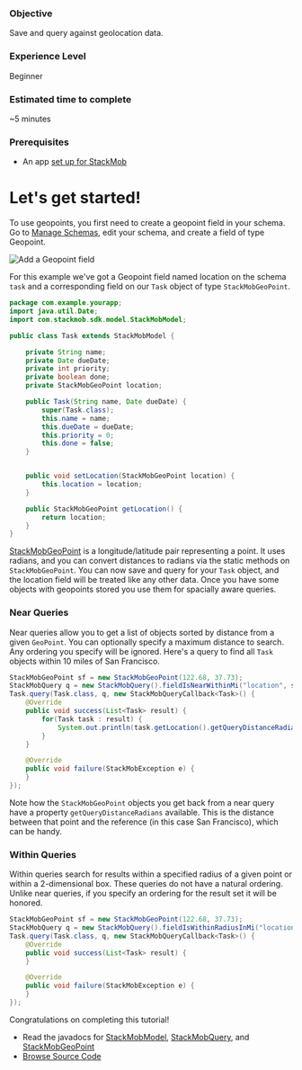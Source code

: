 <h3>Objective</h3>

Save and query against geolocation data.

<h3>Experience Level</h3>
Beginner

<h3>Estimated time to complete</h3>
~5 minutes

<h3>Prerequisites</h3>

* An app <a href="https://developer.stackmob.com/stackmob-android-sdk/configure">set up for StackMob</a>

<h1>Let's get started!</h1>

To use geopoints, you first need to create a geopoint field in your schema. Go to [Manage Schemas](), edit your schema, and create a field of type Geopoint.

![Add a Geopoint field](http://static.stackmob.com/images/android/geopoint.png)

For this example we've got a Geopoint field named location on the schema `task` and a corresponding field on our `Task` object of type `StackMobGeoPoint`.

```java
package com.example.yourapp;
import java.util.Date;
import com.stackmob.sdk.model.StackMobModel;

public class Task extends StackMobModel {

	private String name;
	private Date dueDate;
	private int priority;
	private boolean done;
	private StackMobGeoPoint location;

	public Task(String name, Date dueDate) {
		super(Task.class);
		this.name = name;
		this.dueDate = dueDate;
		this.priority = 0;
		this.done = false;
	}


	public void setLocation(StackMobGeoPoint location) {
		this.location = location;
	}

	public StackMobGeoPoint getLocation() {
		return location;
	}
}
```

[StackMobGeoPoint](http://stackmob.github.com/stackmob-java-client-sdk/javadoc/apidocs/com/stackmob/sdk/api/StackMobGeoPoint.html) is a longitude/latitude pair representing a point. It uses radians, and you can convert distances to radians via the static methods on `StackMobGeoPoint`. You can now save and query for your `Task` object, and the location field will be treated like any other data. Once you have some objects with geopoints stored you use them for spacially
aware queries. 

<h3>Near Queries</h3>

Near queries allow you to get a list of objects sorted by distance from a given `GeoPoint`. You can optionally specify a maximum distance to search. Any ordering you specify will be ignored. Here's a query to find all `Task` objects
within 10 miles of San Francisco.

```java
StackMobGeoPoint sf = new StackMobGeoPoint(122.68, 37.73);
StackMobQuery q = new StackMobQuery().fieldIsNearWithinMi("location", sf, 10); //(lon, lat), distance (miles)
Task.query(Task.class, q, new StackMobQueryCallback<Task>() {
    @Override
    public void success(List<Task> result) {
		for(Task task : result) {
			System.out.println(task.getLocation().getQueryDistanceRadians());
		}
    }

    @Override
    public void failure(StackMobException e) {
    }
});

```
Note how the `StackMobGeoPoint` objects you get back from a near query have a property `getQueryDistanceRadians` available. This is the distance between that point and the reference (in this case San Francisco), which can be handy.


<h3>Within Queries</h3>
Within queries search for results within a specified radius of a given point or within a 2-dimensional box. These queries do not have a natural ordering. Unlike near queries, if you specify an ordering for the result set it will be honored. 

```java
StackMobGeoPoint sf = new StackMobGeoPoint(122.68, 37.73);
StackMobQuery q = new StackMobQuery().fieldIsWithinRadiusInMi("location", sf, 10); //(lon, lat), distance (miles)
Task.query(Task.class, q, new StackMobQueryCallback<Task>() {
    @Override
    public void success(List<Task> result) {
    }

    @Override
    public void failure(StackMobException e) {
    }
});

```

Congratulations on completing this tutorial!

* Read the javadocs for [StackMobModel](http://stackmob.github.com/stackmob-java-client-sdk/javadoc/apidocs/com/stackmob/sdk/model/StackMobModel.html), [StackMobQuery](http://stackmob.github.com/stackmob-java-client-sdk/javadoc/apidocs/com/stackmob/sdk/api/StackMobQuery.html), and [StackMobGeoPoint](http://stackmob.github.com/stackmob-java-client-sdk/javadoc/apidocs/com/stackmob/sdk/api/StackMobGeoPoint.html)
* [Browse Source Code](https://github.com/stackmob/stackmob-android-examples)
